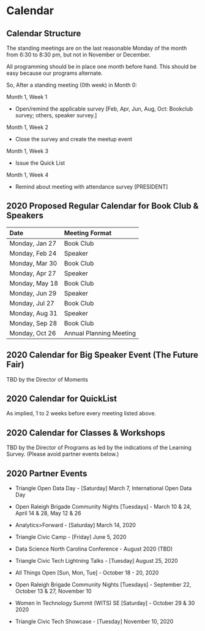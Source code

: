 # Calendar

## Calendar Structure

The standing meetings are on the last reasonable Monday of the month from 6:30 to 8:30 pm, but not in November or December.

All programming should be in place one month before hand. This should be easy because our programs alternate.

So, After a standing meeting (0th week) in Month 0:

Month 1, Week 1
* Open/remind the applicable survey [Feb, Apr, Jun, Aug, Oct: Bookclub survey; others, speaker survey.]

Month 1, Week 2
* Close the survey and create the meetup event 

Month 1, Week 3
* Issue the Quick List 

Month 1, Week 4
* Remind about meeting with attendance survey [PRESIDENT]

## 2020 Proposed Regular Calendar for Book Club & Speakers
| Date | Meeting Format |
|:---------------|:--------------------------------------------------|
| Monday, Jan 27 | Book Club |
| Monday, Feb 24 | Speaker |
| Monday, Mar 30 | Book Club |
| Monday, Apr 27 | Speaker |
| Monday, May 18 | Book Club |
| Monday, Jun 29 | Speaker |
| Monday, Jul 27 | Book Club |
| Monday, Aug 31 | Speaker |
| Monday, Sep 28 | Book Club |
| Monday, Oct 26 | Annual Planning Meeting |

## 2020 Calendar for Big Speaker Event (The Future Fair) 
TBD by the Director of Moments

## 2020 Calendar for QuickList 
As implied, 1 to 2 weeks before every meeting listed above.

## 2020 Calendar for Classes & Workshops
TBD by the Director of Programs as led by the indications of the Learning Survey. (Please avoid partner events below.)



## 2020 Partner Events

* Triangle Open Data Day - [Saturday] March 7, International Open Data Day 

* Open Raleigh Brigade Community Nights [Tuesdays] - March 10 & 24, April 14 & 28, May 12 & 26

* Analytics>Forward - [Saturday] March 14, 2020 

* Triangle Civic Camp - [Friday] June 5, 2020

* Data Science North Carolina Conference - August 2020 (TBD)

* Triangle Civic Tech Lightning Talks - [Tuesday] August 25, 2020

* All Things Open [Sun, Mon, Tue] - October 18 - 20, 2020 

* Open Raleigh Brigade Community Nights [Tuesdays] - September 22, October 13 & 27, November 10

* Women In Technology Summit (WITS) SE [Saturday] - October 29 & 30 2020

* Triangle Civic Tech Showcase - [Tuesday] November 10, 2020
